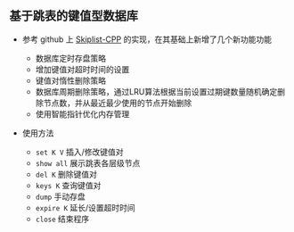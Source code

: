 ## 基于跳表的键值型数据库
- 参考 github 上 [Skiplist-CPP](https://github.com/youngyangyang04/Skiplist-CPP) 的实现，在其基础上新增了几个新功能功能
   - 数据库定时存盘策略
   - 增加键值对超时时间的设置
   - 键值对惰性删除策略
   - 数据库周期删除策略，通过LRU算法根据当前设置过期键数量随机确定删除节点数，并从最近最少使用的节点开始删除
   - 使用智能指针优化内存管理
   
- 使用方法
   - `set K V` 插入/修改键值对
   - `show all` 展示跳表各层级节点
   - `del K` 删除键值对
   - `keys K` 查询键值对
   - `dump` 手动存盘
   - `expire K` 延长/设置超时时间
   - `close` 结束程序
